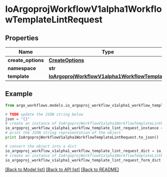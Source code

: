 # IoArgoprojWorkflowV1alpha1WorkflowTemplateLintRequest


## Properties

Name | Type | Description | Notes
------------ | ------------- | ------------- | -------------
**create_options** | [**CreateOptions**](CreateOptions.md) |  | [optional] 
**namespace** | **str** |  | [optional] 
**template** | [**IoArgoprojWorkflowV1alpha1WorkflowTemplate**](IoArgoprojWorkflowV1alpha1WorkflowTemplate.md) |  | [optional] 

## Example

```python
from argo_workflows.models.io_argoproj_workflow_v1alpha1_workflow_template_lint_request import IoArgoprojWorkflowV1alpha1WorkflowTemplateLintRequest

# TODO update the JSON string below
json = "{}"
# create an instance of IoArgoprojWorkflowV1alpha1WorkflowTemplateLintRequest from a JSON string
io_argoproj_workflow_v1alpha1_workflow_template_lint_request_instance = IoArgoprojWorkflowV1alpha1WorkflowTemplateLintRequest.from_json(json)
# print the JSON string representation of the object
print IoArgoprojWorkflowV1alpha1WorkflowTemplateLintRequest.to_json()

# convert the object into a dict
io_argoproj_workflow_v1alpha1_workflow_template_lint_request_dict = io_argoproj_workflow_v1alpha1_workflow_template_lint_request_instance.to_dict()
# create an instance of IoArgoprojWorkflowV1alpha1WorkflowTemplateLintRequest from a dict
io_argoproj_workflow_v1alpha1_workflow_template_lint_request_form_dict = io_argoproj_workflow_v1alpha1_workflow_template_lint_request.from_dict(io_argoproj_workflow_v1alpha1_workflow_template_lint_request_dict)
```
[[Back to Model list]](../README.md#documentation-for-models) [[Back to API list]](../README.md#documentation-for-api-endpoints) [[Back to README]](../README.md)


